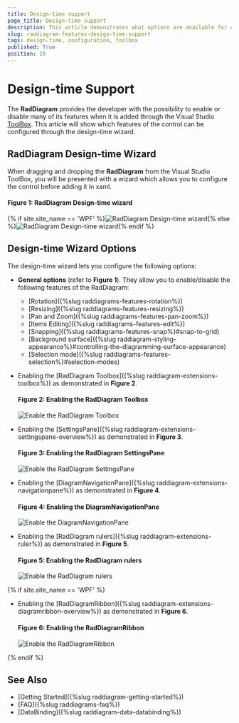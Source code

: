 ```yaml
---
title: Design-time support
page_title: Design-time support
description: This article demonstrates what options are available for configuring the RadDiagram during design-time.
slug: raddiagram-features-design-time-support
tags: design-time, configuration, toolbox
published: True
position: 19
---
```


# Design-time Support

The __RadDiagram__ provides the developer with the possibility to enable or disable many of its features when it is added through the Visual Studio [ToolBox](https://docs.microsoft.com/en-us/visualstudio/ide/reference/toolbox?view=vs-2017). This article will show which features of the control can be configured through the design-time wizard.

## RadDiagram Design-time Wizard

When dragging and dropping the __RadDiagram__ from the Visual Studio ToolBox, you will be presented with a wizard which allows you to configure the control before adding it in xaml.

#### __Figure 1: RadDiagram Design-time wizard__
{% if site.site_name == 'WPF' %}![RadDiagram Design-time wizard](images/DiagramDesignWizardGeneralOptions.png){% else %}![RadDiagram Design-time wizard](images/DiagramDesignWizardGeneralOptions_SL.png){% endif %}

## Design-time Wizard Options

The design-time wizard lets you configure the following options: 

* __General options__ (refer to __Figure 1__). They allow you to enable/disable the following features of the RadDiagram:
    * [Rotation]({%slug raddiagrams-features-rotation%}) 
    * [Resizing]({%slug raddiagrams-features-resizing%})
    * [Pan and Zoom]({%slug raddiagrams-features-pan-zoom%})
    * [Items Editing]({%slug raddiagrams-features-edit%})
    * [Snapping]({%slug raddiagrams-features-snap%}#snap-to-grid)
    * [Background surface]({%slug raddiagram-styling-appearance%}#controlling-the-diagramming-surface-appearance)
    * [Selection mode]({%slug raddiagrams-features-selection%}#selection-modes)

* Enabling the [RadDiagram Toolbox]({%slug raddiagram-extensions-toolbox%}) as demonstrated in __Figure 2__.

    #### __Figure 2: Enabling the RadDiagram Toolbox__
    ![Enable the RadDiagram Toolbox](images/DiagramDesignWizardToolBox.png)

* Enabling the [SettingsPane]({%slug raddiagram-extensions-settingspane-overview%}) as demonstrated in __Figure 3__.

    #### __Figure 3: Enabling the RadDiagram SettingsPane__
    ![Enable the RadDiagram SettingsPane](images/DiagramDesignWizardSettingsPane.png)

* Enabling the [DiagramNavigationPane]({%slug raddiagram-extensions-navigationpane%}) as demonstrated in __Figure 4__.

    #### __Figure 4: Enabling the DiagramNavigationPane__
    ![Enable the DiagramNavigationPane](images/DiagramDesignWizardNavigationPane.png)

* Enabling the [RadDiagram rulers]({%slug raddiagram-extensions-ruler%}) as demonstrated in __Figure 5__.

    #### __Figure 5: Enabling the RadDiagram rulers__
    ![Enable the RadDiagram rulers](images/DiagramDesignWizardRulers.png)

{% if site.site_name == 'WPF' %}
* Enabling the [RadDiagramRibbon]({%slug raddiagram-extensions-diagramribbon-overview%}) as demonstrated in __Figure 6__.

    #### __Figure 6: Enabling the RadDiagramRibbon__
    ![Enable the RadDiagramRibbon](images/DiagramDesignWizardRibbon.png)

{% endif %}

## See Also
* [Getting Started]({%slug raddiagram-getting-started%})
* [FAQ]({%slug raddiagrams-faq%})
* [DataBinding]({%slug raddiagram-data-databinding%})
